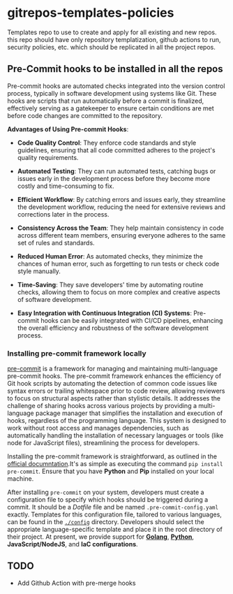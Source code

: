 # gitrepos-templates-policies
Templates repo to use to create and apply for all existing and new repos. this repo should have only repository templatization, github actions to run, security policies, etc. which should be replicated in all the project repos.


## Pre-Commit hooks to be installed in all the repos

Pre-commit hooks are automated checks integrated into the version control process, typically in software development using systems like Git. These hooks are scripts that run automatically before a commit is finalized, effectively serving as a gatekeeper to ensure certain conditions are met before code changes are committed to the repository.

**Advantages of Using Pre-commit Hooks**:

- **Code Quality Control**: They enforce code standards and style guidelines, ensuring that all code committed adheres to the project's quality requirements.

- **Automated Testing**: They can run automated tests, catching bugs or issues early in the development process before they become more costly and time-consuming to fix.

- **Efficient Workflow**: By catching errors and issues early, they streamline the development workflow, reducing the need for extensive reviews and corrections later in the process.

- **Consistency Across the Team**: They help maintain consistency in code across different team members, ensuring everyone adheres to the same set of rules and standards.

- **Reduced Human Error**: As automated checks, they minimize the chances of human error, such as forgetting to run tests or check code style manually.

- **Time-Saving**: They save developers' time by automating routine checks, allowing them to focus on more complex and creative aspects of software development.

- **Easy Integration with Continuous Integration (CI) Systems**: Pre-commit hooks can be easily integrated with CI/CD pipelines, enhancing the overall efficiency and robustness of the software development process.

### Installing pre-commit framework locally

[pre-commit](https://pre-commit.com/) is a framework for managing and maintaining multi-language pre-commit hooks. The pre-commit framework enhances the efficiency of Git hook scripts by automating the detection of common code issues like syntax errors or trailing whitespace prior to code review, allowing reviewers to focus on structural aspects rather than stylistic details. It addresses the challenge of sharing hooks across various projects by providing a multi-language package manager that simplifies the installation and execution of hooks, regardless of the programming language. This system is designed to work without root access and manages dependencies, such as automatically handling the installation of necessary languages or tools (like node for JavaScript files), streamlining the process for developers.

Installing the pre-commit framework is straightforward, as outlined in the [official documntation](https://pre-commit.com/#install).It's as simple as executing the command `pip install pre-commit`. Ensure that you have **Python** and **Pip** installed on your local machine.


After installing `pre-commit` on your system, developers must create a configuration file to specify which hooks should be triggered during a commit. It should be a *Dotfile* file and be named `.pre-commit-config.yaml` exactly. Templates for this configuration file, tailored to various languages, can be found in the [`./config`](./config/) directory. Developers should select the appropriate language-specific template and place it in the root directory of their project. At present, we provide support for [**Golang**](./config/golang/pre-commit-config.yaml), [**Python**](./config/python/), **JavaScript/NodeJS**,  and **IaC configurations**.


## TODO

- Add Github Action with pre-merge hooks
